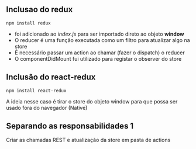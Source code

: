 ## Inclusao do redux

`npm install redux`

- foi adicionado ao _index.js_ para ser importado direto ao objeto **window**
- O reducer é uma função executada como um filtro para atualizar algo na store
- É necessário passar um action ao chamar (fazer o dispatch) o reducer
- O componentDidMount fui utilizado para registar o observer do store

## Inclusão do react-redux

`npm install react-redux`

A ideia nesse caso é tirar o store do objeto window para que possa ser usado fora do navegador (Native)

## Separando as responsabilidades 1

Criar as chamadas REST e atualização da store em pasta de actions
 